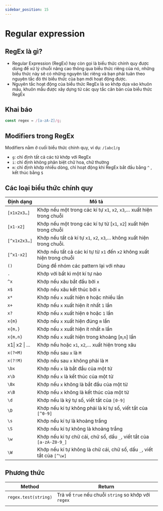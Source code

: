 ```yaml
---
sidebar_position: 15
---
```


# Regular expression

## RegEx là gì?

- Regular Expression (RegEx) hay còn gọi là biểu thức chính quy được dùng để xử lý chuỗi nâng cao thông qua biểu thức riêng của nó, những biểu thức này sẽ có những nguyên tắc riêng và bạn phải tuân theo nguyên tắc đó thì biểu thức của bạn mới hoạt động được.
- Nguyên tắc hoạt động của biểu thức RegEx là so khớp dựa vào khuôn mẫu, khuôn mẫu được xây dựng từ các quy tắc căn bản của biểu thức RegEx

## Khai báo

```js
const regex = /[a-zA-Z]/g;
```

## Modifiers trong RegEx

Modifiers nằm ở cuối biểu thức chính quy, ví dụ: `/[abc]/g`

- `g`: chỉ định tất cả các từ khớp với RegEx
- `i`: chỉ định không phân biệt chữ hoa, chữ thường
- `m`: chỉ định khớp nhiều dòng, chỉ hoạt động khi RegEx bắt đầu bằng `^` , kết thúc bằng `$`

## Các loại biểu thức chính quy

| Định dạng      | Mô tả                                                                  |
| -------------- | ---------------------------------------------------------------------- |
| `[x1x2x3…]`    | Khớp nếu một trong các kí tự `x1`, `x2`, `x3`,… xuất hiện trong chuỗi  |
| `[x1-x2]`      | Khớp nếu một trong các kí tự từ [`x1`, `x2`] xuất hiện trong chuỗi     |
| `[^x1x2x3…]`   | Khớp nếu tất cả kí tự `x1`, `x2`, `x3`,… không xuất hiện trong chuỗi.  |
| `[^x1-x2]`     | Khớp nếu tất cả các kí tự từ `x1` đến `x2` không xuất hiện trong chuỗi |
| `()`           | Dùng để nhóm các pattern lại với nhau                                  |
| `.`            | Khớp với bất kì một kí tự nào                                          |
| `^x`           | Khớp nếu xâu bắt đầu bởi `x`                                           |
| `x$`           | Khớp nếu xâu kết thúc bởi `x`                                          |
| `x*`           | Khớp nếu `x` xuất hiện `0` hoặc nhiều lần                              |
| `x+`           | Khớp nếu `x` xuất hiện ít nhất `1` lần                                 |
| `x?`           | Khớp nếu `x` xuất hiện `0` hoặc `1` lần                                |
| `x{m}`         | Khớp nếu `x` xuất hiện đúng `m` lần                                    |
| `x{m,}`        | Khớp nếu `x` xuất hiện ít nhất `m` lần                                 |
| `x{m,n}`       | Khớp nếu `x` xuất hiện trong khoảng [`m`,`n`] lần                      |
| x1\| x2 \| ... | Khớp nếu hoặc `x1`, `x2`,… xuất hiện trong xâu                         |
| `x(?=M)`       | Khớp nếu sau `x` là `M`                                                |
| `x(?!M)`       | Khớp nếu sau `x` không phải là `M`                                     |
| `\bx`          | Khớp nếu `x` là bắt đầu của một từ                                     |
| `x\b`          | Khớp nếu `x` là kết thúc của một từ                                    |
| `\Bx`          | Khớp nếu `x` không là bắt đầu của một từ                               |
| `x\B`          | Khớp nếu `x` không là kết thúc của một từ                              |
| `\d`           | Khớp nếu là ký tự số, viết tắt của `[0-9]`                             |
| `\D`           | Khớp nếu kí tự không phải là kí tự số, viết tắt của `[^0-9]`           |
| `\s`           | Khớp nếu kí tự là khoảng trắng                                         |
| `\S`           | Khớp nếu kí tự không là khoảng trắng                                   |
| `\w`           | Khớp nếu kí tự chữ cái, chữ số, dấu `_`, viết tắt của `[a-zA-Z0-9_]`   |
| `\W`           | Khớp nếu kí tự không là chữ cái, chữ số, dấu `_`, viết tắt của `[^\w]` |

## Phương thức

| Method               | Return                                               |
| -------------------- | ---------------------------------------------------- |
| `regex.test(string)` | Trả về `true` nếu chuỗi `string` so khớp với `regex` |
|                      |                                                      |
